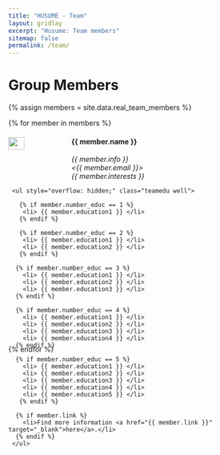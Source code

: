 ```yaml
---
title: "HUSUME - Team"
layout: gridlay
excerpt: "Husume: Team members"
sitemap: false
permalink: /team/
---
```


# Group Members

{% assign members = site.data.real_team_members %}

<div class="row" id="team_container">

  {% for member in members %}

  <div class="col-sm-6 clearfix profile" style="height: 400px !important;">
     <img src="{{ site.url }}{{ site.baseurl }}/images/teampic/{{ member.photo }}" class="img-responsive" width="25%" style="float: left" />
     <h4>{{ member.name }}</h4>
     <i>{{ member.info }}<br>
        <{{ member.email }}><br>
        {{ member.interests }}
     </i>

     <ul style="overflow: hidden;" class="teamedu well">
   
       {% if member.number_educ == 1 %}
        <li> {{ member.education1 }} </li>
       {% endif %}
 
       {% if member.number_educ == 2 %}
        <li> {{ member.education1 }} </li>
        <li> {{ member.education2 }} </li>
       {% endif %}

      {% if member.number_educ == 3 %}
        <li> {{ member.education1 }} </li>
        <li> {{ member.education2 }} </li>
        <li> {{ member.education3 }} </li>
      {% endif %}

      {% if member.number_educ == 4 %}
        <li> {{ member.education1 }} </li>
        <li> {{ member.education2 }} </li>
        <li> {{ member.education3 }} </li>
        <li> {{ member.education4 }} </li>
      {% endif %}

      {% if member.number_educ == 5 %}
        <li> {{ member.education1 }} </li>
        <li> {{ member.education2 }} </li>
        <li> {{ member.education3 }} </li>
        <li> {{ member.education4 }} </li>
        <li> {{ member.education5 }} </li>
       {% endif %}

      {% if member.link %}
        <li>Find more information <a href="{{ member.link }}" target="_blank">here</a>.</li>
      {% endif %}
     </ul>
  
  </div>

  {% endfor %}

</div>
